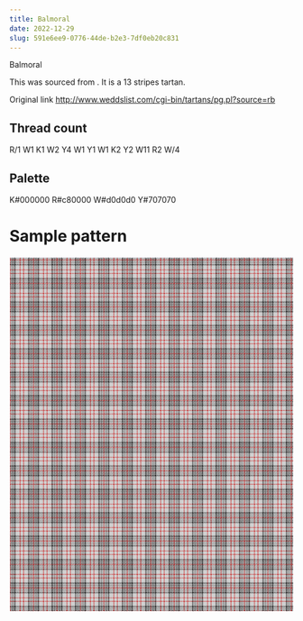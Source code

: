 ```yaml
---
title: Balmoral
date: 2022-12-29
slug: 591e6ee9-0776-44de-b2e3-7df0eb20c831
---
```

Balmoral

This was sourced from <no value>.  It is a 13 stripes tartan.

Original link http://www.weddslist.com/cgi-bin/tartans/pg.pl?source=rb

## Thread count
R/1 W1 K1 W2 Y4 W1 Y1 W1 K2 Y2 W11 R2 W/4

## Palette
K#000000 R#c80000 W#d0d0d0 Y#707070

# Sample pattern

![Tartan detail](tartan.png "R/1 W1 K1 W2 Y4 W1 Y1 W1 K2 Y2 W11 R2 W/4 tartan")